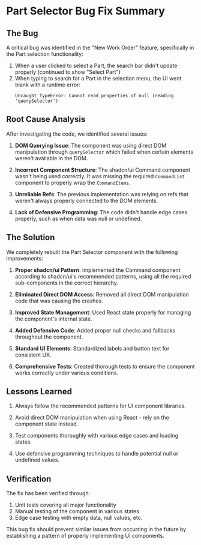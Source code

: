 # Part Selector Bug Fix Summary

## The Bug

A critical bug was identified in the "New Work Order" feature, specifically in the Part selection functionality:

1. When a user clicked to select a Part, the search bar didn't update properly (continued to show "Select Part")
2. When typing to search for a Part in the selection menu, the UI went blank with a runtime error:
   ```
   Uncaught TypeError: Cannot read properties of null (reading 'querySelector')
   ```

## Root Cause Analysis

After investigating the code, we identified several issues:

1. **DOM Querying Issue**: The component was using direct DOM manipulation through `querySelector` which failed when certain elements weren't available in the DOM.

2. **Incorrect Component Structure**: The shadcn/ui Command component wasn't being used correctly. It was missing the required `CommandList` component to properly wrap the `CommandItems`.

3. **Unreliable Refs**: The previous implementation was relying on refs that weren't always properly connected to the DOM elements.

4. **Lack of Defensive Programming**: The code didn't handle edge cases properly, such as when data was null or undefined.

## The Solution

We completely rebuilt the Part Selector component with the following improvements:

1. **Proper shadcn/ui Pattern**: Implemented the Command component according to shadcn/ui's recommended patterns, using all the required sub-components in the correct hierarchy.

2. **Eliminated Direct DOM Access**: Removed all direct DOM manipulation code that was causing the crashes.

3. **Improved State Management**: Used React state properly for managing the component's internal state.

4. **Added Defensive Code**: Added proper null checks and fallbacks throughout the component.

5. **Standard UI Elements**: Standardized labels and button text for consistent UX.

6. **Comprehensive Tests**: Created thorough tests to ensure the component works correctly under various conditions.

## Lessons Learned

1. Always follow the recommended patterns for UI component libraries.

2. Avoid direct DOM manipulation when using React - rely on the component state instead.

3. Test components thoroughly with various edge cases and loading states.

4. Use defensive programming techniques to handle potential null or undefined values.

## Verification

The fix has been verified through:

1. Unit tests covering all major functionality
2. Manual testing of the component in various states
3. Edge case testing with empty data, null values, etc.

This bug fix should prevent similar issues from occurring in the future by establishing a pattern of properly implementing UI components. 